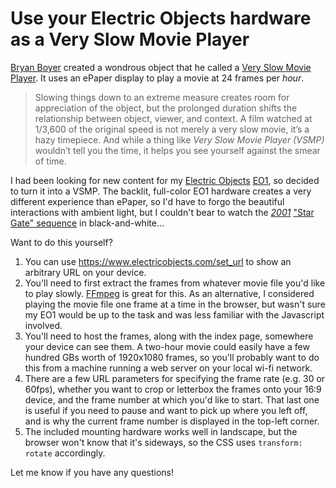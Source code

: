 # Use your Electric Objects hardware as a Very Slow Movie Player

[Bryan Boyer](https://twitter.com/bryanboyer) created a wondrous object that he called a [Very Slow Movie Player](https://medium.com/s/story/very-slow-movie-player-499f76c48b62). It uses an ePaper display to play a movie at 24 frames per _hour_.

> Slowing things down to an extreme measure creates room for appreciation of the object, but the prolonged duration shifts the relationship between object, viewer, and context. A film watched at 1/3,600 of the original speed is not merely a very slow movie, it’s a hazy timepiece. And while a thing like _Very Slow Movie Player (VSMP)_ wouldn’t tell you the time, it helps you see yourself against the smear of time.

I had been looking for new content for my [Electric Objects](https://www.electricobjects.com/) [EO1](https://www.kickstarter.com/projects/electricobjects/electric-objects-a-computer-made-for-art), so decided to turn it into a VSMP. The backlit, full-color EO1 hardware creates a very different experience than ePaper, so I'd have to forgo the beautiful interactions with ambient light, but I couldn't bear to watch the [_2001_](https://www.imdb.com/title/tt0062622/) ["Star Gate" sequence](https://www.google.com/search?tbm=isch&q=2001+star+gate) in black-and-white...

Want to do this yourself?

 1. You can use https://www.electricobjects.com/set_url to show an arbitrary URL on your device.
 2. You'll need to first extract the frames from whatever movie file you'd like to play slowly. [FFmpeg](https://www.ffmpeg.org/) is great for this. As an alternative, I considered playing the movie file one frame at a time in the browser, but wasn't sure my EO1 would be up to the task and was less familiar with the Javascript involved.
 3. You'll need to host the frames, along with the index page, somewhere your device can see them. A two-hour movie could easily have a few hundred GBs worth of 1920x1080 frames, so you'll probably want to do this from a machine running a web server on your local wi-fi network.
 4. There are a few URL parameters for specifying the frame rate (e.g. 30 or 60fps), whether you want to crop or letterbox the frames onto your 16:9 device, and the frame number at which you'd like to start. That last one is useful if you need to pause and want to pick up where you left off, and is why the current frame number is displayed in the top-left corner.
 2. The included mounting hardware works well in landscape, but the browser won't know that it's sideways, so the CSS uses `transform: rotate` accordingly.

Let me know if you have any questions!
